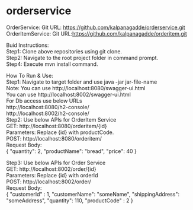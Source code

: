 # orderservice
OrderService:
Git URL: https://github.com/kalpanagadde/orderservice.git<br>
OrderItemService:
Git URL:https://github.com/kalpanagadde/orderitem.git

Buid Instructions:<br>
Step1: Clone above repositories using git clone.<br>
Step2: Navigate to the root project folder in command prompt.<br>
Step4: Execute mvn install command.

How To Run & Use:<br>
Step1: Navigate to target folder and use java -jar jar-file-name <br>
Note: You can use http://localhost:8080/swagger-ui.html <br>
      You can use http://localhost:8002/swagger-ui.html <br>
      For Db access use below URLs <br>
      http://localhost:8080/h2-console/<br>
      http://localhost:8002/h2-console/<br>
Step2: Use below APIs for OrderItem Service<br>
	GET: http://localhost:8080/orderitem/{id}<br>
	Parameters: Replace {id} with productCode.<br>
	POST: http://localhost:8080/orderitem/<br>
	Request Body:<br>
  {
    "quantity": 2,
    "productName": "bread",
    "price": 40
  }
	
Step3: Use below APIs for Order Service<br>
	GET: http://localhost:8002/order/{id}<br>
	Parameters: Replace {id} with orderId<br>
	POST: http://localhost:8002/order/<br>
	Request Body:<br>
  {
    "customerId" : 1,
    "customerName": "someName",
    "shippingAddress": "someAddress",
    "quantity": 110,
    "productCode" : 2
}
